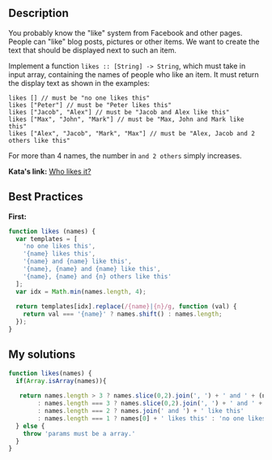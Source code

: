 ## Description

You probably know the "like" system from Facebook and other pages. People can "like" blog posts, pictures or other items. We want to create the text that should be displayed next to such an item.

Implement a function `likes :: [String] -> String`, which must take in input array, containing the names of people who like an item. It must return the display text as shown in the examples:

```
likes [] // must be "no one likes this"
likes ["Peter"] // must be "Peter likes this"
likes ["Jacob", "Alex"] // must be "Jacob and Alex like this"
likes ["Max", "John", "Mark"] // must be "Max, John and Mark like this"
likes ["Alex", "Jacob", "Mark", "Max"] // must be "Alex, Jacob and 2 others like this"
```
For more than 4 names, the number in `and 2 others` simply increases.

**Kata's link:** [Who likes it?](http://www.codewars.com/kata/who-likes-it/)

## Best Practices

**First:**
```js
function likes (names) {
  var templates = [
    'no one likes this',
    '{name} likes this',
    '{name} and {name} like this',
    '{name}, {name} and {name} like this',
    '{name}, {name} and {n} others like this'
  ];
  var idx = Math.min(names.length, 4);
  
  return templates[idx].replace(/{name}|{n}/g, function (val) {
    return val === '{name}' ? names.shift() : names.length;
  });
}
```

## My solutions
```js
function likes(names) {
  if(Array.isArray(names)){
   
   return names.length > 3 ? names.slice(0,2).join(', ') + ' and ' + (names.length - 2) +' others like this'
        : names.length === 3 ? names.slice(0,2).join(', ') + ' and ' + names[2] + ' like this'
        : names.length === 2 ? names.join(' and ') + ' like this'
        : names.length === 1 ? names[0] + ' likes this' : 'no one likes this'
  } else {
    throw 'params must be a array.'
  }
}
```